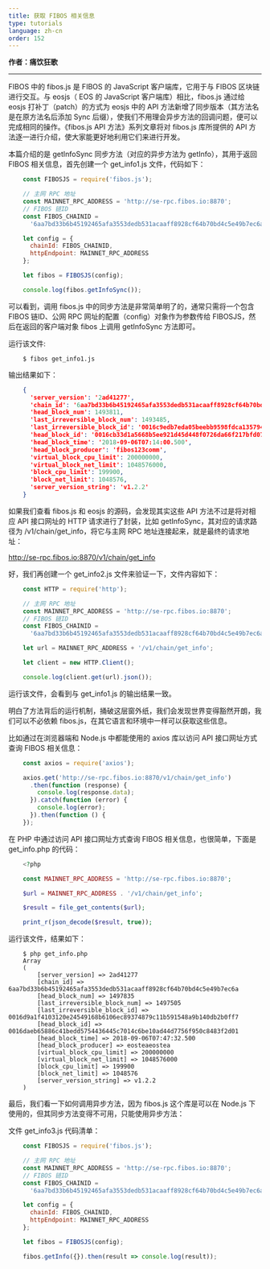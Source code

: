 ```yaml
---
title: 获取 FIBOS 相关信息
type: tutorials
language: zh-cn
order: 152
---
```


**作者：痛饮狂歌**

***

FIBOS 中的 fibos.js 是 FIBOS 的 JavaScript 客户端库，它用于与 FIBOS 区块链进行交互。与 eosjs（ EOS 的 JavaScript 客户端库）相比，fibos.js 通过给 eosjs 打补丁（patch）的方式为 eosjs 中的 API 方法新增了同步版本（其方法名是在原方法名后添加 Sync 后缀），使我们不用理会异步方法的回调问题，便可以完成相同的操作。《fibos.js API 方法》系列文章将对 fibos.js 库所提供的 API 方法逐一进行介绍，使大家能更好地利用它们来进行开发。

本篇介绍的是 getInfoSync 同步方法（对应的异步方法为 getInfo），其用于返回 FIBOS 相关信息，首先创建一个 get_info1.js 文件，代码如下：

```js
    const FIBOSJS = require('fibos.js');

    // 主网 RPC 地址
    const MAINNET_RPC_ADDRESS = 'http://se-rpc.fibos.io:8870';
    // FIBOS 链ID
    const FIBOS_CHAINID =
      '6aa7bd33b6b45192465afa3553dedb531acaaff8928cf64b70bd4c5e49b7ec6a';

    let config = {
      chainId: FIBOS_CHAINID,
      httpEndpoint: MAINNET_RPC_ADDRESS
    };

    let fibos = FIBOSJS(config);

    console.log(fibos.getInfoSync());
```


可以看到，调用 fibos.js 中的同步方法是非常简单明了的，通常只需将一个包含 FIBOS 链ID、公网 RPC 网址的配置（config）对象作为参数传给 FIBOSJS，然后在返回的客户端对象 fibos 上调用 getInfoSync 方法即可。

运行该文件:

```shell
    $ fibos get_info1.js
```

输出结果如下：

```json
    {
      'server_version': '2ad41277',
      'chain_id': '6aa7bd33b6b45192465afa3553dedb531acaaff8928cf64b70bd4c5e49b7ec6a',
      'head_block_num': 1493811,
      'last_irreversible_block_num': 1493485,
      'last_irreversible_block_id': '0016c9edb7eda05beebb9598fdca1357945c861147c24542e50d181d53a49978',
      'head_block_id': '0016cb33d1a5668b5ee921d45d448f0726da66f217bfd0751594a149cdee68d1',
      'head_block_time': '2018-09-06T07:14:00.500',
      'head_block_producer': 'fibos123comm',
      'virtual_block_cpu_limit': 200000000,
      'virtual_block_net_limit': 1048576000,
      'block_cpu_limit': 199900,
      'block_net_limit': 1048576,
      'server_version_string': 'v1.2.2'
    }
```

如果我们查看 fibos.js 和 eosjs 的源码，会发现其实这些 API 方法不过是将对相应 API 接口网址的 HTTP 请求进行了封装，比如 getInfoSync，其对应的请求路径为 /v1/chain/get_info，将它与主网 RPC 地址连接起来，就是最终的请求地址：

http://se-rpc.fibos.io:8870/v1/chain/get_info

好，我们再创建一个 get_info2.js 文件来验证一下，文件内容如下：

```js
    const HTTP = require('http');

    // 主网 RPC 地址
    const MAINNET_RPC_ADDRESS = 'http://se-rpc.fibos.io:8870';
    // FIBOS 链ID
    const FIBOS_CHAINID =
      '6aa7bd33b6b45192465afa3553dedb531acaaff8928cf64b70bd4c5e49b7ec6a';

    let url = MAINNET_RPC_ADDRESS + '/v1/chain/get_info';

    let client = new HTTP.Client();

    console.log(client.get(url).json());
```

运行该文件，会看到与 get_info1.js 的输出结果一致。

明白了方法背后的运行机制，捅破这层窗外纸，我们会发现世界变得豁然开朗，我们可以不必依赖 fibos.js，在其它语言和环境中一样可以获取这些信息。

比如通过在浏览器端和 Node.js 中都能使用的 axios 库以访问 API 接口网址方式查询 FIBOS 相关信息：

```js
    const axios = require('axios');

    axios.get('http://se-rpc.fibos.io:8870/v1/chain/get_info')
      .then(function (response) {
        console.log(response.data);
      }).catch(function (error) {
        console.log(error);
      }).then(function () {
    });
```

在 PHP 中通过访问 API 接口网址方式查询 FIBOS 相关信息，也很简单，下面是 get_info.php 的代码：

```php
    <?php

    const MAINNET_RPC_ADDRESS = 'http://se-rpc.fibos.io:8870';

    $url = MAINNET_RPC_ADDRESS . '/v1/chain/get_info';

    $result = file_get_contents($url);

    print_r(json_decode($result, true));
```

运行该文件，结果如下：

```shell
    $ php get_info.php
    Array
    (
        [server_version] => 2ad41277
        [chain_id] => 6aa7bd33b6b45192465afa3553dedb531acaaff8928cf64b70bd4c5e49b7ec6a
        [head_block_num] => 1497835
        [last_irreversible_block_num] => 1497505
        [last_irreversible_block_id] => 0016d9a1f4103120e24549168b6106ec89374879c11b591548a9b140db2b0ff7
        [head_block_id] => 0016daeb65886c41bedd5754436445c7014c6be10ad44d7756f950c8483f2d01
        [head_block_time] => 2018-09-06T07:47:32.500
        [head_block_producer] => eosteaeostea
        [virtual_block_cpu_limit] => 200000000
        [virtual_block_net_limit] => 1048576000
        [block_cpu_limit] => 199900
        [block_net_limit] => 1048576
        [server_version_string] => v1.2.2
    )
```

最后，我们看一下如何调用异步方法，因为 fibos.js 这个库是可以在 Node.js 下使用的，但其同步方法变得不可用，只能使用异步方法：

文件 get_info3.js 代码清单：

```js
    const FIBOSJS = require('fibos.js');

    // 主网 RPC 地址
    const MAINNET_RPC_ADDRESS = 'http://se-rpc.fibos.io:8870';
    // FIBOS 链ID
    const FIBOS_CHAINID =
      '6aa7bd33b6b45192465afa3553dedb531acaaff8928cf64b70bd4c5e49b7ec6a';

    let config = {
      chainId: FIBOS_CHAINID,
      httpEndpoint: MAINNET_RPC_ADDRESS
    };

    let fibos = FIBOSJS(config);

    fibos.getInfo({}).then(result => console.log(result));
```

